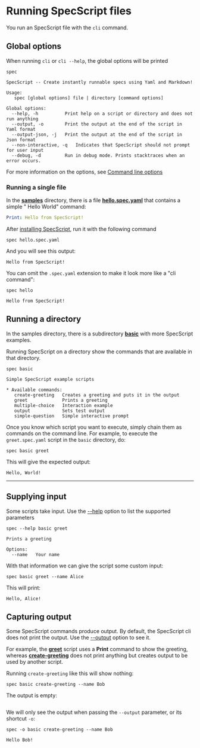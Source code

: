 # Running SpecScript files

You run an SpecScript file with the `cli` command.

## Global options

When running `cli` or `cli --help`, the global options will be printed

```shell cli
spec
```

```output
SpecScript -- Create instantly runnable specs using Yaml and Markdown!

Usage:
   spec [global options] file | directory [command options]

Global options:
  --help, -h          Print help on a script or directory and does not run anything
  --output, -o        Print the output at the end of the script in Yaml format
  --output-json, -j   Print the output at the end of the script in Json format
  --non-interactive, -q   Indicates that SpecScript should not prompt for user input
  --debug, -d         Run in debug mode. Prints stacktraces when an error occurs.
```

For more information on the options, see [Command line options](Command%20line%20options.spec.md)

### Running a single file

In the **[samples](/samples)** directory, there is a file **[hello.spec.yaml](/samples/hello.spec.yaml)** that contains
a simple "
Hello World" command:

```yaml file=hello.spec.yaml
Print: Hello from SpecScript!
```

After [installing SpecScript](/README.md#build--run), run it with the following command

```shell cli cd=samples
spec hello.spec.yaml
```

And you will see this output:

```output
Hello from SpecScript!
```

You can omit the `.spec.yaml` extension to make it look more like a "cli command":

```shell cli cd=samples
spec hello
```

```output
Hello from SpecScript!
```

## Running a directory

In the samples directory, there is a subdirectory **[basic](/samples/basic)** with more SpecScript examples.

Running SpecScript on a directory show the commands that are available in that directory.

```shell ignore
spec basic
```

```
Simple SpecScript example scripts

* Available commands: 
   create-greeting   Creates a greeting and puts it in the output
   greet             Prints a greeting
   multiple-choice   Interaction example
   output            Sets test output
   simple-question   Simple interactive prompt
```

Once you know which script you want to execute, simply chain them as commands on the command line. For example, to
execute the `greet.spec.yaml` script in the `basic` directory, do:

```shell cli cd=samples
spec basic greet
```

This will give the expected output:

```output
Hello, World!
```

----------------------------------------------------------------------

## Supplying input

Some scripts take input. Use the [--help](Command%20line%20options.spec.md#--help) option to list the supported
parameters

```shell cli cd=samples
spec --help basic greet
```

```output
Prints a greeting

Options:
  --name   Your name
```

With that information we can give the script some custom input:

```shell cli cd=samples
spec basic greet --name Alice
```

This will print:

```output
Hello, Alice!
```

## Capturing output

Some SpecScript commands produce output. By default, the SpecScript cli does not print the output. Use
the [--output](Command%20line%20options.spec.md#--output) option to see it.

For example, the **[greet](/samples/basic/greet.spec.yaml)** script uses a **Print** command to show the greeting,
whereas
**[create-greeting](/samples/basic/create-greeting.spec.yaml)** does not print anything but creates output to be used by
another script.

Running `create-greeting` like this will show nothing:

```shell cli cd=samples
spec basic create-greeting --name Bob
```

The output is empty:

```output
```

We will only see the output when passing the `--output` parameter, or its shortcut `-o`:

```shell cli cd=samples
spec -o basic create-greeting --name Bob
```

```output
Hello Bob!
```

<!-- TODO Document --output-json option -->